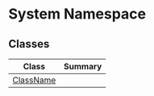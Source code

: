 # System Namespace

## Classes

| Class | Summary |
| ----- | ------- |
| [ClassName](ClassName/README.md) | |


